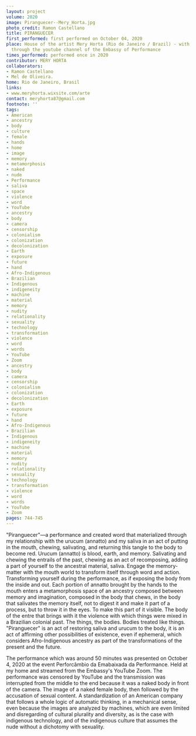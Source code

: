 ```yaml
---
layout: project
volume: 2020
image: Piranguecer--Mery_Horta.jpg
photo_credit: Ramon Castellano
title: PIRANGUECER
first_performed: first performed on October 04, 2020
place: House of the artist Mery Horta (Rio de Janeiro / Brazil) - with online transmission
  through the youtube channel of the Embassy of Performance
times_performed: performed once in 2020
contributor: MERY HORTA
collaborators:
- Ramon Castellano
- Mel de Oliveira.
home: Rio de Janeiro, Brasil
links:
- www.meryhorta.wixsite.com/arte
contact: meryhorta87@gmail.com
footnote: ''
tags:
- American
- ancestry
- body
- culture
- female
- hands
- home
- image
- memory
- metamorphosis
- naked
- nude
- Performance
- saliva
- space
- violence
- word
- YouTube
- ancestry
- body
- camera
- censorship
- colonialism
- colonization
- decolonization
- Earth
- exposure
- future
- hand
- Afro-Indigenous
- Brazilian
- Indigenous
- indigeneity
- machine
- material
- memory
- nudity
- relationality
- sexuality
- technology
- transformation
- violence
- word
- words
- YouTube
- Zoom
- ancestry
- body
- camera
- censorship
- colonialism
- colonization
- decolonization
- Earth
- exposure
- future
- hand
- Afro-Indigenous
- Brazilian
- Indigenous
- indigeneity
- machine
- material
- memory
- nudity
- relationality
- sexuality
- technology
- transformation
- violence
- word
- words
- YouTube
- Zoom
pages: 744-745
---
```


"Piranguecer"—a performance and created word that materialized through my relationship with the urucum (annatto) and my saliva in an act of putting in the mouth, chewing, salivating, and returning this tangle to the body to become red. Urucum (annatto) is blood, earth, and memory. Salivating and chewing the entrails of the past, chewing as an act of recomposing, adding a part of yourself to the ancestral material, saliva. Engage the memory-matter with the mouth world to transform itself through word and action. Transforming yourself during the performance, as if exposing the body from the inside and out. Each portion of annatto brought by the hands to the mouth enters a metamorphosis space of an ancestry composed between memory and imagination, composed in the body that chews, in the body that salivates the memory itself, not to digest it and make it part of a process, but to throw it in the eyes. To make this part of it visible. The body of the entre that brings with it the violence with which things were mixed in a Brazilian colonial past. The things, the bodies. Bodies treated like things. "Piranguecer" is an act of restoring saliva and urucum to the body, it is an act of affirming other possibilities of existence, even if ephemeral, which considers Afro-Indigenous ancestry as part of the transformations of the present and the future.

The performance which was around 50 minutes was presented on October 4, 2020 at the event Perforcâmbio da Emabaixada da Performance. Held at my home and streamed from the Embassy's YouTube Zoom. The performance was censored by YouTube and the transmission was interrupted from the middle to the end because it was a naked body in front of the camera. The image of a naked female body, then followed by the accusation of sexual content. A standardization of an American company that follows a whole logic of automatic thinking, in a mechanical sense, even because the images are analyzed by machines, which are even limited and disregarding of cultural plurality and diversity, as is the case with indigenous technology, and of the indigenous culture that assumes the nude without a dichotomy with sexuality.